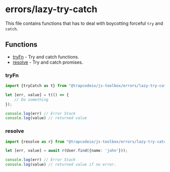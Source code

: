 # errors/lazy-try-catch

This file contains functions that has to deal with boycotting forceful `try` and `catch`.

## Functions

- [tryFn](#tryFn) - Try and catch functions.
- [resolve](#resolve) - Try and catch promises.

### tryFn

```ts
import {tryCatch as t} from "@trapcodeio/js-toolbox/errors/lazy-try-catch";

let [err, value] = t(() => {
    // Do something
});

console.log(err) // Error Stack
console.log(value) // returned value
```

### resolve

```ts
import {resolve as r} from "@trapcodeio/js-toolbox/errors/lazy-try-catch";

let [err, value] = await r(User.find({name: 'john'}));

console.log(err) // Error Stack
console.log(value) // returned value if no error.
```

